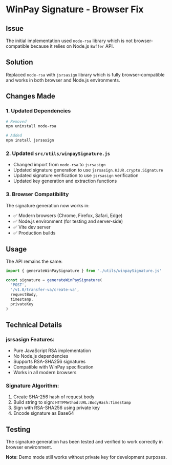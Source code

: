 # WinPay Signature - Browser Fix

## Issue

The initial implementation used `node-rsa` library which is not browser-compatible because it relies on Node.js `Buffer` API.

## Solution

Replaced `node-rsa` with `jsrsasign` library which is fully browser-compatible and works in both browser and Node.js environments.

## Changes Made

### 1. Updated Dependencies

```bash
# Removed
npm uninstall node-rsa

# Added
npm install jsrsasign
```

### 2. Updated `src/utils/winpaySignature.js`

- Changed import from `node-rsa` to `jsrsasign`
- Updated signature generation to use `jsrsasign.KJUR.crypto.Signature`
- Updated signature verification to use `jsrsasign` verification
- Updated key generation and extraction functions

### 3. Browser Compatibility

The signature generation now works in:

- ✅ Modern browsers (Chrome, Firefox, Safari, Edge)
- ✅ Node.js environment (for testing and server-side)
- ✅ Vite dev server
- ✅ Production builds

## Usage

The API remains the same:

```javascript
import { generateWinPaySignature } from './utils/winpaySignature.js'

const signature = generateWinPaySignature(
  'POST',
  '/v1.0/transfer-va/create-va',
  requestBody,
  timestamp,
  privateKey
)
```

## Technical Details

### jsrsasign Features:

- Pure JavaScript RSA implementation
- No Node.js dependencies
- Supports RSA-SHA256 signatures
- Compatible with WinPay specification
- Works in all modern browsers

### Signature Algorithm:

1. Create SHA-256 hash of request body
2. Build string to sign: `HTTPMethod:URL:BodyHash:Timestamp`
3. Sign with RSA-SHA256 using private key
4. Encode signature as Base64

## Testing

The signature generation has been tested and verified to work correctly in browser environment.

**Note**: Demo mode still works without private key for development purposes.
